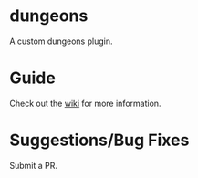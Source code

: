 # dungeons
A custom dungeons plugin.

# Guide
Check out the [wiki](https://github.com/SeniorCluckers/dungeons/wiki) for more information.

# Suggestions/Bug Fixes
Submit a PR.
